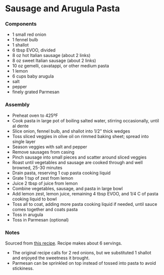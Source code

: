 # Sausage and Arugula Pasta

### Components

* 1 small red onion
* 1 fennel bulb
* 1 shallot
* 6 tbsp EVOO, divided
* 8 oz hot Italian sausage (about 2 links)
* 8 oz sweet Italian sausage (about 2 links)
* 10 oz gemelli, cavatappi, or other medium pasta
* 1 lemon
* 6 cups baby arugula
* salt
* pepper
* finely grated Parmesan

### Assembly
* Preheat oven to 425ºF
* Cook pasta in large pot of boiling salted water, stirring occasionally, until al dente
* Slice onion, fennel bulb, and shallot into 1/2" thick wedges
* Toss sliced veggies in olive oil on rimmed baking sheet; spread into single layer
* Season veggies with salt and pepper
* Remove sausages from casing
* Pinch sausage into small pieces and scatter around sliced veggies
* Roast until vegetables and sausage are cooked through and well browned, 25-30 minutes
* Drain pasta, reserving 1 cup pasta cooking liquid
* Grate 1 tsp of zest from lemon
* Juice 2 tbsp of juice from lemon
* Combine vegetables, sausage, and pasta in large bowl
* Add lemon zest, lemon juice, remaining 4 tbsp EVOO, and 1/4 C of pasta cooking liquid to bowl
* Toss all to coat, adding more pasta cooking liquid if needed, until sauce comes together and coats pasta
* Toss in arugula
* Toss in Parmesan (optional)

### Notes
Sourced from [this recipe](https://www.epicurious.com/recipes/food/views/pasta-with-sausage-and-arugula).
Recipe makes about 6 servings.

* The original recipe calls for 2 red onions, but we substituted 1 shallot and enjoyed the sweetness it brought.
* Parmesan can be sprinkled on top instead of tossed into pasta to avoid stickiness.